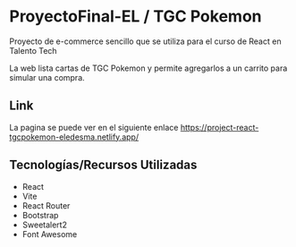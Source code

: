 # ProyectoFinal-EL / TGC Pokemon 

Proyecto de e-commerce sencillo que se utiliza para el curso de React en Talento Tech

La web lista cartas de TGC Pokemon y permite agregarlos a un carrito para simular una compra. 

## Link

La pagina se puede ver en el siguiente enlace https://project-react-tgcpokemon-eledesma.netlify.app/

## Tecnologías/Recursos Utilizadas

- React
- Vite
- React Router
- Bootstrap
- Sweetalert2
- Font Awesome


